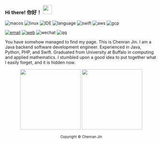 ### Hi there! 你好！ <img src="https://raw.githubusercontent.com/MartinHeinz/MartinHeinz/master/wave.gif" width="30px">

![macos](https://img.shields.io/badge/macOS-000000?logo=Apple)
![linux](https://img.shields.io/badge/CentOS-262577?logo=Linux&logoColor=white)
![IDE](https://img.shields.io/badge/IntelliJ_IDEA-000000?logo=IntelliJIDEA)
![language](https://img.shields.io/badge/Java-007396?logo=Java)
![swift](https://img.shields.io/badge/SwiftUI-f05138?logo=Swift&logoColor=white)
![aws](https://img.shields.io/badge/AWS-232f3e?logo=AmazonAWS&logoColor=white)
![gcp](https://img.shields.io/badge/GCP-4285F4?logo=GoogleCloud&logoColor=white) 

[![email](https://img.shields.io/badge/email-hello@jin.cr-005ff9?logo=mail.Ru)](mailto:hello@jin.cr)
[![web](https://img.shields.io/badge/web-jin.cr-4285f4?logo=GoogleChrome&logoColor=white)](https://jin.cr)
![wechat](https://img.shields.io/badge/WeChat-chenran__j-07c160?logo=WeChat&logoColor=white)
![qq](https://img.shields.io/badge/QQ-964465647-eb1923?logo=TencentQQ&logoColor=white)

You have somehow managed to find my page. This is Chenran Jin. I am a Java backend software development engineer. Experienced in Java, Python, PHP, and Swift. Graduated from University at Buffalo in computing and applied mathematics. I stumbled upon a good idea to put together what I easily forget, and it is hidden now.

<p align="center"><img src="https://github-readme-stats.vercel.app/api?username=chenranj&show_icons=true" height="200"/> <img src="https://github-readme-stats.vercel.app/api/top-langs/?username=chenranj" height="200"/></p>
<p align="center"><sub>Copyright © Chenran Jin</sub></p>
